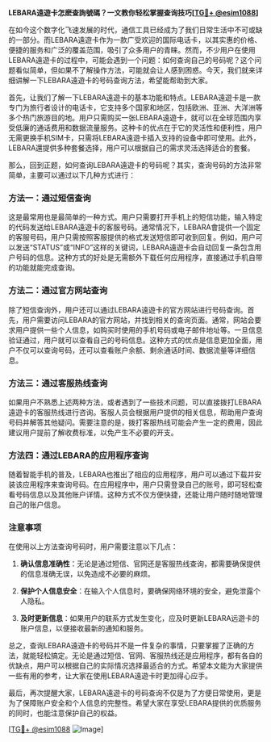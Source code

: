 **LEBARA遠遊卡怎麽查詢號碼？一文教你轻松掌握查询技巧[[TG💪+ @esim1088](https://t.me/s/esim1088)]**

在如今这个数字化飞速发展的时代，通信工具已经成为了我们日常生活中不可或缺的一部分。而LEBARA遠遊卡作为一款广受欢迎的国际电话卡，以其实惠的价格、便捷的服务和广泛的覆盖范围，吸引了众多用户的青睐。然而，不少用户在使用LEBARA遠遊卡的过程中，可能会遇到一个问题：如何查询自己的号码呢？这个问题看似简单，但如果不了解操作方法，可能就会让人感到困惑。今天，我们就来详细讲解一下LEBARA遠遊卡的号码查询方法，希望能帮助到大家。

首先，让我们了解一下LEBARA遠遊卡的基本功能和特点。LEBARA遠遊卡是一款专门为旅行者设计的电话卡，它支持多个国家和地区，包括欧洲、亚洲、大洋洲等多个热门旅游目的地。用户只需购买一张LEBARA遠遊卡，就可以在全球范围内享受低廉的通话费用和数据流量服务。这种卡的优点在于它的灵活性和便利性，用户无需更换手机SIM卡，只需将LEBARA遠遊卡插入支持的设备中即可使用。此外，LEBARA還提供多种套餐选择，用户可以根据自己的需求灵活选择适合的套餐。

那么，回到正题，如何查询LEBARA遠遊卡的号码呢？其实，查询号码的方法非常简单，主要可以通过以下几种方式进行：

### 方法一：通过短信查询

这是最常用也是最简单的一种方式。用户只需要打开手机上的短信功能，输入特定的代码发送给LEBARA遠遊卡的客服号码。通常情况下，LEBARA會提供一个固定的客服号码，用户只需按照客服提供的格式发送短信即可收到回复。例如，用户可以发送“STATUS”或“INFO”这样的关键词，LEBARA遠遊卡会自动回复一条包含用户号码的信息。这种方式的好处是无需额外下载任何应用程序，直接通过手机自带的功能就能完成查询。

### 方法二：通过官方网站查询

除了短信查询外，用户还可以通过LEBARA遠遊卡的官方网站进行号码查询。首先，用户需要访问LEBARA的官方网站，并找到相关的查询页面。通常，网站会要求用户提供一些个人信息，如购买时使用的手机号码或电子邮件地址等。一旦信息验证通过，用户就可以查看自己的号码信息。这种方式的优点是信息更加全面，用户不仅可以查询号码，还可以查看账户余额、剩余通话时间、数据流量等详细信息。

### 方法三：通过客服热线查询

如果用户不熟悉上述两种方法，或者遇到了一些技术问题，可以直接拨打LEBARA遠遊卡的客服热线进行咨询。客服人员会根据用户提供的相关信息，帮助用户查询号码并解答其他疑问。需要注意的是，拨打客服热线可能会产生一定的费用，因此建议用户提前了解收费标准，以免产生不必要的开支。

### 方法四：通过LEBARA的应用程序查询

随着智能手机的普及，LEBARA也推出了相应的应用程序，用户可以通过下载并安装该应用程序来查询号码。在应用程序中，用户只需登录自己的账号，即可轻松查看号码信息以及其他账户详情。这种方式不仅方便快捷，还能让用户随时随地管理自己的账户信息。

### 注意事项

在使用以上方法查询号码时，用户需要注意以下几点：

1. **确认信息准确性**：无论是通过短信、官网还是客服热线查询，都需要确保提供的信息准确无误，以免造成不必要的麻烦。
   
2. **保护个人信息安全**：在输入个人信息时，要确保网络环境的安全，避免泄露个人隐私。

3. **及时更新信息**：如果用户的联系方式发生变化，应及时更新LEBARA远遊卡的账户信息，以便接收最新的通知和服务。

总之，查询LEBARA遠遊卡的号码并不是一件复杂的事情，只要掌握了正确的方法，就能轻松搞定。无论是通过短信、官网、客服热线还是应用程序，都有各自的优缺点，用户可以根据自己的实际情况选择最适合的方式。希望本文能为大家提供一些有用的参考，让大家在使用LEBARA遠遊卡时更加得心应手。

最后，再次提醒大家，LEBARA遠遊卡的号码查询不仅是为了方便日常使用，更是为了保障账户安全和个人信息的完整性。希望大家在享受LEBARA提供的优质服务的同时，也能注意保护自己的权益。

[[TG💪+ @esim1088](https://t.me/s/esim1088) ![Image](https://i.postimg.cc/4NQfJmqS/Snipaste-2025-05-13-00-14-12.png)]